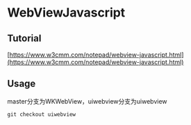 # WebViewJavascript

## Tutorial
[https://www.w3cmm.com/notepad/webview-javascript.html](https://www.w3cmm.com/notepad/webview-javascript.html)

## Usage
master分支为WKWebView，uiwebview分支为uiwebview

    git checkout uiwebview
